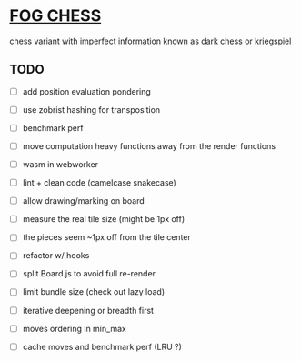 # [FOG CHESS](https://ntibi.github.io/fog_chess/)

chess variant with imperfect information known as [dark chess](https://en.wikipedia.org/wiki/Dark_chess) or [kriegspiel](https://en.wikipedia.org/wiki/Kriegspiel_(chess))

## TODO

- [ ] add position evaluation pondering


- [ ] use zobrist hashing for transposition


- [ ] benchmark perf


- [ ] move computation heavy functions away from the render functions


- [ ] wasm in webworker


- [ ] lint + clean code (camelcase snakecase)


- [ ] allow drawing/marking on board


- [ ] measure the real tile size (might be 1px off)


- [ ] the pieces seem ~1px off from the tile center


- [ ] refactor w/ hooks


- [ ] split Board.js to avoid full re-render


- [ ] limit bundle size (check out lazy load)


- [ ] iterative deepening or breadth first


- [ ] moves ordering in min_max


- [ ] cache moves and benchmark perf (LRU ?)
